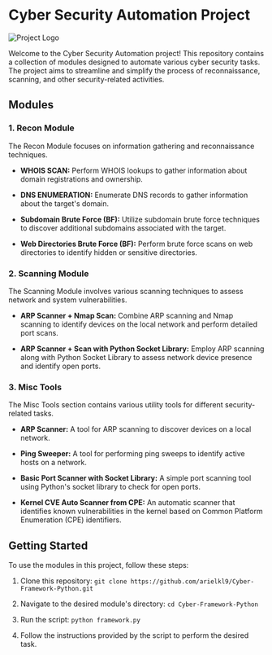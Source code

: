 # Cyber Security Automation Project

![Project Logo](project_logo.png) <!-- You can replace this with your project logo -->

Welcome to the Cyber Security Automation project! This repository contains a collection of modules designed to automate various cyber security tasks. The project aims to streamline and simplify the process of reconnaissance, scanning, and other security-related activities.

## Modules

### 1. Recon Module

The Recon Module focuses on information gathering and reconnaissance techniques.

- **WHOIS SCAN:** Perform WHOIS lookups to gather information about domain registrations and ownership.

- **DNS ENUMERATION:** Enumerate DNS records to gather information about the target's domain.

- **Subdomain Brute Force (BF):** Utilize subdomain brute force techniques to discover additional subdomains associated with the target.

- **Web Directories Brute Force (BF):** Perform brute force scans on web directories to identify hidden or sensitive directories.

### 2. Scanning Module

The Scanning Module involves various scanning techniques to assess network and system vulnerabilities.

- **ARP Scanner + Nmap Scan:** Combine ARP scanning and Nmap scanning to identify devices on the local network and perform detailed port scans.

- **ARP Scanner + Scan with Python Socket Library:** Employ ARP scanning along with Python Socket Library to assess network device presence and identify open ports.

### 3. Misc Tools

The Misc Tools section contains various utility tools for different security-related tasks.

- **ARP Scanner:** A tool for ARP scanning to discover devices on a local network.

- **Ping Sweeper:** A tool for performing ping sweeps to identify active hosts on a network.

- **Basic Port Scanner with Socket Library:** A simple port scanning tool using Python's socket library to check for open ports.

- **Kernel CVE Auto Scanner from CPE:** An automatic scanner that identifies known vulnerabilities in the kernel based on Common Platform Enumeration (CPE) identifiers.

## Getting Started

To use the modules in this project, follow these steps:

1. Clone this repository: `git clone https://github.com/arielkl9/Cyber-Framework-Python.git`

2. Navigate to the desired module's directory: `cd Cyber-Framework-Python`

3. Run the script: `python framework.py`

4. Follow the instructions provided by the script to perform the desired task.
